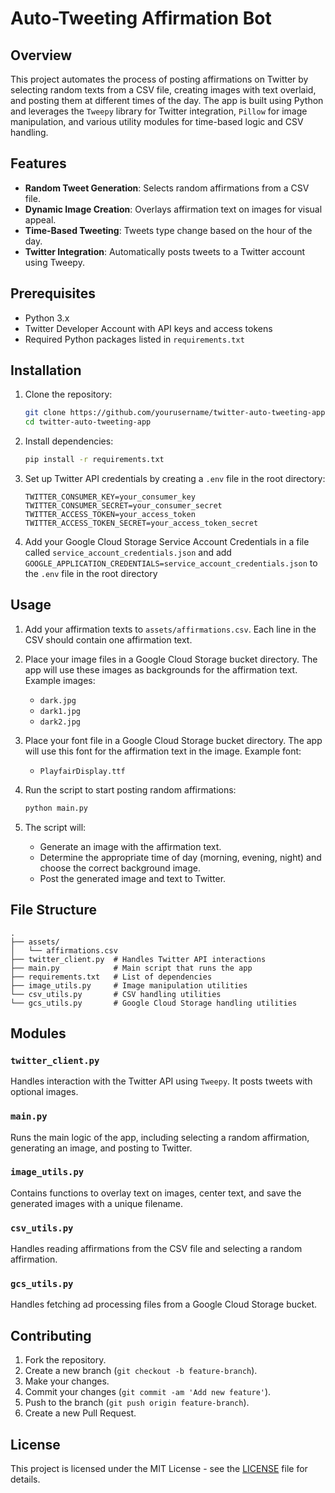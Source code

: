# Auto-Tweeting Affirmation Bot

## Overview

This project automates the process of posting affirmations on Twitter by selecting random texts from a CSV file, creating images with text overlaid, and posting them at different times of the day. The app is built using Python and leverages the `Tweepy` library for Twitter integration, `Pillow` for image manipulation, and various utility modules for time-based logic and CSV handling.

## Features

- **Random Tweet Generation**: Selects random affirmations from a CSV file.
- **Dynamic Image Creation**: Overlays affirmation text on images for visual appeal.
- **Time-Based Tweeting**: Tweets type change based on the hour of the day.
- **Twitter Integration**: Automatically posts tweets to a Twitter account using Tweepy.

## Prerequisites

- Python 3.x
- Twitter Developer Account with API keys and access tokens
- Required Python packages listed in `requirements.txt`

## Installation

1. Clone the repository:

   ```bash
   git clone https://github.com/yourusername/twitter-auto-tweeting-app.git
   cd twitter-auto-tweeting-app
   ```

2. Install dependencies:

   ```bash
   pip install -r requirements.txt
   ```

3. Set up Twitter API credentials by creating a `.env` file in the root directory:

   ```env
   TWITTER_CONSUMER_KEY=your_consumer_key
   TWITTER_CONSUMER_SECRET=your_consumer_secret
   TWITTER_ACCESS_TOKEN=your_access_token
   TWITTER_ACCESS_TOKEN_SECRET=your_access_token_secret
   ```


4. Add your Google Cloud Storage Service Account Credentials in a file called `service_account_credentials.json` and add `GOOGLE_APPLICATION_CREDENTIALS=service_account_credentials.json` to the `.env` file in the root directory

## Usage

1. Add your affirmation texts to `assets/affirmations.csv`. Each line in the CSV should contain one affirmation text.

2. Place your image files in a Google Cloud Storage bucket directory. The app will use these images as backgrounds for the affirmation text. Example images:
   - `dark.jpg`
   - `dark1.jpg`
   - `dark2.jpg`

3. Place your font file in a Google Cloud Storage bucket directory. The app will use this font for the affirmation text in the image. Example font:
   - `PlayfairDisplay.ttf`

3. Run the script to start posting random affirmations:

   ```bash
   python main.py
   ```

4. The script will:
   - Generate an image with the affirmation text.
   - Determine the appropriate time of day (morning, evening, night) and choose the correct background image.
   - Post the generated image and text to Twitter.

## File Structure

```
.
├── assets/
│   └── affirmations.csv
├── twitter_client.py  # Handles Twitter API interactions
├── main.py            # Main script that runs the app
├── requirements.txt   # List of dependencies
├── image_utils.py     # Image manipulation utilities
└── csv_utils.py       # CSV handling utilities
└── gcs_utils.py       # Google Cloud Storage handling utilities
```

## Modules

### `twitter_client.py`
Handles interaction with the Twitter API using `Tweepy`. It posts tweets with optional images.

### `main.py`
Runs the main logic of the app, including selecting a random affirmation, generating an image, and posting to Twitter.

### `image_utils.py`
Contains functions to overlay text on images, center text, and save the generated images with a unique filename.

### `csv_utils.py`
Handles reading affirmations from the CSV file and selecting a random affirmation.

### `gcs_utils.py`
Handles fetching ad processing files from a Google Cloud Storage bucket.

## Contributing

1. Fork the repository.
2. Create a new branch (`git checkout -b feature-branch`).
3. Make your changes.
4. Commit your changes (`git commit -am 'Add new feature'`).
5. Push to the branch (`git push origin feature-branch`).
6. Create a new Pull Request.

## License

This project is licensed under the MIT License - see the [LICENSE](LICENSE) file for details.
